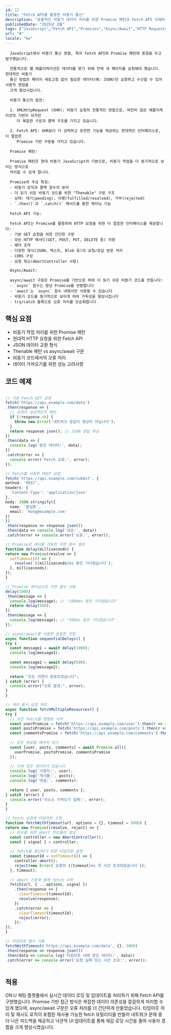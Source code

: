 ```yaml
---
id: 12
title: "Fetch API를 활용한 비동기 통신"
description: "효율적인 비동기 데이터 처리를 위한 Promise 패턴과 Fetch API 이해하기"
publishedDate: "2025년 3월"
tags: ["JavaScript","Fetch API","Promises","Async/Await","HTTP Requests","JSON"]
url: "#"
locale: "ko"
---
```



      JavaScript에서 비동기 통신 방법, 특히 Fetch API와 Promise 패턴에 중점을 두고 탐구했습니다.
      
      전통적으로 웹 애플리케이션은 데이터를 받기 위해 전체 새 페이지를 요청해야 했습니다. 현대적인 비동기 
      통신 방법은 페이지 새로고침 없이 필요한 데이터(예: JSON)만 요청하고 수신할 수 있어 사용자 경험을 
      크게 향상시킵니다.
      
      비동기 통신의 발전:
      
      1. XMLHttpRequest (XHR): 비동기 요청의 전통적인 방법으로, 여전히 많은 애플리케이션의 기반이 되지만 
         더 복잡한 구문과 콜백 구조를 가지고 있습니다.
         
      2. Fetch API: XHR보다 더 강력하고 유연한 기능을 제공하는 현대적인 인터페이스로, 더 깔끔한 
         Promise 기반 구문을 가지고 있습니다.
      
      Promise 패턴:
      
      Promise 패턴은 현대 비동기 JavaScript의 기본으로, 비동기 작업을 더 동기적으로 보이는 방식으로 
      처리할 수 있게 합니다.
      
      Promise의 주요 특징:
      - 비동기 로직과 콜백 함수의 분리
      - 더 읽기 쉬운 비동기 코드를 위한 "Thenable" 구문 구조
      - 상태: 대기(pending), 이행(fulfilled/resolved), 거부(rejected)
      - `.then()`과 `.catch()` 메서드를 통한 체이닝 기능
      
      Fetch API 기능:
      
      Fetch API는 Promise를 활용하여 HTTP 요청을 위한 더 깔끔한 인터페이스를 제공합니다:
      - 기본 GET 요청을 위한 간단한 구문
      - 모든 HTTP 메서드(GET, POST, PUT, DELETE 등) 지원
      - 헤더 조작
      - 다양한 형식(JSON, 텍스트, Blob 등)의 요청/응답 본문 처리
      - CORS 구성
      - 요청 취소(AbortController 사용)
      
      Async/Await:
      
      async/await 구문은 Promise를 기반으로 하여 더 읽기 쉬운 비동기 코드를 만듭니다:
      - `async` 함수는 항상 Promise를 반환합니다
      - `await`는 `async` 함수 내에서만 사용할 수 있습니다
      - 비동기 코드를 동기적으로 보이게 하여 가독성을 향상시킵니다
      - try/catch 블록으로 오류 처리를 단순화합니다
    

## 핵심 요점

- 비동기 작업 처리를 위한 Promise 패턴
- 현대적 HTTP 요청을 위한 Fetch API
- JSON 데이터 교환 형식
- Thenable 패턴 vs async/await 구문
- 비동기 코드에서의 오류 처리
- 데이터 가져오기를 위한 성능 고려사항


## 코드 예제

```typescript

// 기본 Fetch GET 요청
fetch('https://api.example.com/data')
.then(response => {
  // 요청이 성공적인지 확인
  if (!response.ok) {
    throw new Error('네트워크 응답이 정상이 아닙니다');
  }
  return response.json(); // JSON 응답 파싱
})
.then(data => {
  console.log('받은 데이터:', data);
})
.catch(error => {
  console.error('Fetch 오류:', error);
});

// Fetch를 사용한 POST 요청
fetch('https://api.example.com/submit', {
method: 'POST',
headers: {
  'Content-Type': 'application/json'
},
body: JSON.stringify({
  name: '홍길동',
  email: 'hong@example.com'
})
})
.then(response => response.json())
.then(data => console.log('성공:', data))
.catch(error => console.error('오류:', error));

// Promise로 재사용 가능한 지연 함수 생성
function delay(milliseconds) {
return new Promise(resolve => {
  setTimeout(() => {
    resolve(`${milliseconds}ms 동안 기다렸습니다`);
  }, milliseconds);
});
}

// Promise 체이닝으로 지연 함수 사용
delay(1000)
.then(message => {
  console.log(message); // "1000ms 동안 기다렸습니다"
  return delay(500);
})
.then(message => {
  console.log(message); // "500ms 동안 기다렸습니다"
});

// async/await를 사용한 동일한 작업
async function sequentialDelays() {
try {
  const message1 = await delay(1000);
  console.log(message1);
  
  const message2 = await delay(500);
  console.log(message2);
  
  return "모든 지연이 완료되었습니다";
} catch (error) {
  console.error("오류 발생:", error);
}
}

// 여러 동시 요청 처리
async function fetchMultipleResources() {
try {
  // 모든 fetch를 병렬로 시작
  const userPromise = fetch('https://api.example.com/user').then(r => r.json());
  const postsPromise = fetch('https://api.example.com/posts').then(r => r.json());
  const commentsPromise = fetch('https://api.example.com/comments').then(r => r.json());
  
  // 모두 완료될 때까지 대기
  const [user, posts, comments] = await Promise.all([
    userPromise, postsPromise, commentsPromise
  ]);
  
  // 이제 모든 데이터가 있습니다
  console.log('사용자:', user);
  console.log('게시물:', posts);
  console.log('댓글:', comments);
  
  return { user, posts, comments };
} catch (error) {
  console.error('리소스 가져오기 실패:', error);
}
}

// fetch 요청에 타임아웃 구현
function fetchWithTimeout(url, options = {}, timeout = 5000) {
return new Promise((resolve, reject) => {
  // 취소를 위한 abort 컨트롤러 생성
  const controller = new AbortController();
  const { signal } = controller;
  
  // fetch를 중단하기 위한 타임아웃 설정
  const timeoutId = setTimeout(() => {
    controller.abort();
    reject(new Error(`요청이 ${timeout}ms 후 시간 초과되었습니다`));
  }, timeout);
  
  // abort 신호와 함께 fetch 시작
  fetch(url, { ...options, signal })
    .then(response => {
      clearTimeout(timeoutId);
      resolve(response);
    })
    .catch(error => {
      clearTimeout(timeoutId);
      reject(error);
    });
});
}

// 타임아웃 함수 사용
fetchWithTimeout('https://api.example.com/data', {}, 3000)
.then(response => response.json())
.then(data => console.log('타임아웃 내에 받은 데이터:', data))
.catch(error => console.error('요청 실패 또는 시간 초과:', error));
    
```


## 적용

ON:U 채팅 플랫폼에서 실시간 데이터 로딩 및 업데이트를 처리하기 위해 Fetch API를 구현했습니다. Promise 기반 접근 방식은 복잡한 데이터 의존성을 깔끔하게 처리할 수 있게 했으며, async/await 구문은 오류 처리를 더 간단하게 만들었습니다. 타임아웃 처리 및 재시도 로직이 포함된 재사용 가능한 fetch 유틸리티를 만들어 네트워크 문제 중 더 나은 피드백을 제공하고 낙관적 UI 업데이트를 통해 체감 로딩 시간을 줄여 사용자 경험을 크게 향상시켰습니다.


